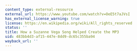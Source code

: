 ```yaml
---
content_type: external-resource
external_url: https://www.youtube.com/watch?v=OeE5t7aJVsI
has_external_license_warning: true
license: https://en.wikipedia.org/wiki/All_rights_reserved
status: ''
title: How a Suzanne Vega Song Helped Create the MP3
uid: 483bb4d3-af15-447e-8dd9-dc65c355ba94
wayback_url: ''
---
```

